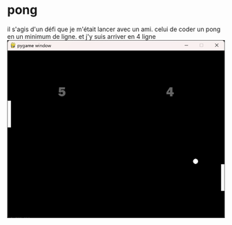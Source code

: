 # pong
il s'agis d'un défi que je m'était lancer avec un ami. celui de coder un pong en un minimum de ligne. et j'y suis arriver en 4 ligne
<br>
![alt text](https://github.com/Hyrhoo/pong/blob/main/img/Capture%20d’écran%202023-02-07%20180922.png)
